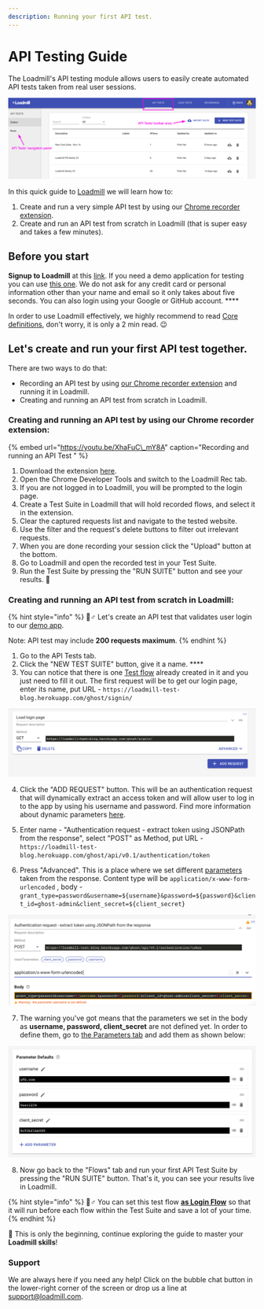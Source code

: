 ```yaml
---
description: Running your first API test.
---
```


# API Testing Guide

The Loadmill's API testing module allows users to easily create automated API tests taken from real user sessions.

![The API Tests tab](../.gitbook/assets/api_tests_main.png)

In this quick guide to [Loadmill](https://loadmill.com/app/signup) we will learn how to:

1. Create and run a very simple API test by using our [Chrome recorder extension](https://chrome.google.com/webstore/detail/loadmill-recorder/gdkmnfehipofdefhpegbgkkocinlaofd?hl=en).
2. Create and run an API test from scratch in Loadmill \(that is super easy and takes a few minutes\).

## **Before you start**

**Signup to Loadmill** at this [link](https://www.loadmill.com/app/signup). If you need a demo application for testing you can use [this one](https://loadmill-test-blog.herokuapp.com). We do not ask for any credit card or personal information other than your name and email so it only takes about five seconds. You can also login using your Google or GitHub account. ****

In order to use Loadmill effectively, we highly recommend to read [Core definitions](https://docs.loadmill.com/core-definitions), don't worry, it is only a 2 min read. 😉 

## Let's create and run your first API test together. 

There are two ways to do that: 

* Recording an API test by using [our Chrome recorder extension](https://chrome.google.com/webstore/detail/loadmill-recorder/gdkmnfehipofdefhpegbgkkocinlaofd?hl=en) and running it in Loadmill.
* Creating and running an API test from scratch in Loadmill. 

### **Creating and running an API test by using our Chrome recorder extension:**

{% embed url="https://youtu.be/XhaFuC\_mY8A" caption="Recording and running an API Test " %}

1. Download the extension [here](https://chrome.google.com/webstore/detail/loadmill-recorder/gdkmnfehipofdefhpegbgkkocinlaofd?hl=en).
2. Open the Chrome Developer Tools and switch to the Loadmill Rec tab. 
3. If you are not logged in to Loadmill, you will be prompted to the login page.
4. Create a Test Suite in Loadmill that will hold recorded flows, and select it in the extension. 
5. Clear the captured requests list and navigate to the tested website. 
6. Use the filter and the request's delete buttons to filter out irrelevant requests. 
7. When you are done recording your session click the "Upload" button at the bottom.
8. Go to Loadmill and open the recorded test in your Test Suite.
9. Run the Test Suite by pressing the "RUN SUITE" button and see your results. 🥳 

### Creating and running an API test from scratch in Loadmill:

{% hint style="info" %}
🧙♂  Let's create an API test that validates user login to our [demo app](https://loadmill-test-blog.herokuapp.com/). 

Note: API test may include **200 requests maximum**.
{% endhint %}

1. Go to the API Tests tab.
2. Click the "NEW TEST SUITE" button, give it a name. ****
3. You can notice that there is one [Test flow](https://docs.loadmill.com/core-definitions) already created in it and you just need to fill it out. The first request will be to get our login page, enter its name, put URL - `https://loadmill-test-blog.herokuapp.com/ghost/signin/`  

![Load login page request](../.gitbook/assets/login_get_1.png)

4. Click the "ADD REQUEST" button. This will be an authentication request that will dynamically extract an access token and will allow user to log in to the app by using his username and password. Find more information about dynamic parameters [here](https://docs.loadmill.com/api-testing/test-suite-editor/parameters). 

5. Enter name - "Authentication request - extract token using JSONPath from the response", select "POST" as Method, put URL - `https://loadmill-test-blog.herokuapp.com/ghost/api/v0.1/authentication/token`    

6. Press "Advanced". This is a place where we set different [parameters](https://docs.loadmill.com/api-testing/test-suite-editor/parameters) taken from the response. Content type will be `application/x-www-form-urlencoded`  , body - `grant_type=password&username=${username}&password=${password}&client_id=ghost-admin&client_secret=${client_secret}`              

![](../.gitbook/assets/params_set_2.png)

7. The warning you've got means that the parameters we set in the body as **username, password, client\_secret** are not defined yet. In order to define them, go to [the Parameters tab](https://docs.loadmill.com/api-testing/test-suite-editor/test-suite-parameters) and add them as shown below:

![The Test Suite Parameters](../.gitbook/assets/test_suite_params.png)

8. Now go back to the "Flows" tab and run your first API Test Suite by pressing the "RUN SUITE" button. That's it, you can see your results live in Loadmill.

{% hint style="info" %}
🧙♂ You can set this test flow [**as Login Flow**](https://docs.loadmill.com/api-testing/test-suite-editor/global-login-flow) so that it will run before each flow within the Test Suite and save a lot of your time.
{% endhint %}

 🎉 This is only the beginning, continue exploring the guide to master your **Loadmill skills**!

### Support

We are always here if you need any help! Click on the bubble chat button in the lower-right corner of the screen or drop us a line at [support@loadmill.com](mailto:support@loadmill.com).  





